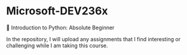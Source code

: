 # Microsoft-DEV236x
:snake: Introduction to Python: Absolute Beginner 

In the repository, I will upload any assignments that I find interesting or challenging while I am taking this course. 
